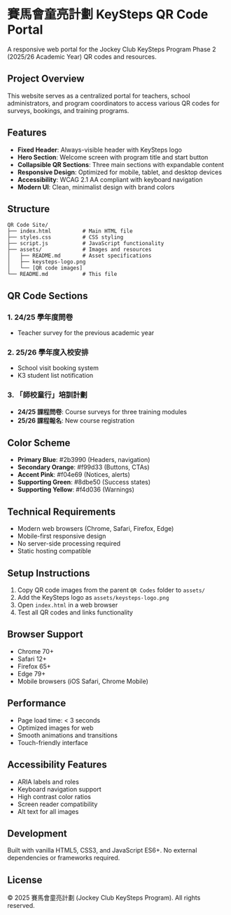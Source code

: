 # 賽馬會童亮計劃 KeySteps QR Code Portal

A responsive web portal for the Jockey Club KeySteps Program Phase 2 (2025/26 Academic Year) QR codes and resources.

## Project Overview

This website serves as a centralized portal for teachers, school administrators, and program coordinators to access various QR codes for surveys, bookings, and training programs.

## Features

- **Fixed Header**: Always-visible header with KeySteps logo
- **Hero Section**: Welcome screen with program title and start button
- **Collapsible QR Sections**: Three main sections with expandable content
- **Responsive Design**: Optimized for mobile, tablet, and desktop devices
- **Accessibility**: WCAG 2.1 AA compliant with keyboard navigation
- **Modern UI**: Clean, minimalist design with brand colors

## Structure

```
QR Code Site/
├── index.html          # Main HTML file
├── styles.css          # CSS styling
├── script.js           # JavaScript functionality
├── assets/             # Images and resources
│   ├── README.md       # Asset specifications
│   ├── keysteps-logo.png
│   └── [QR code images]
└── README.md           # This file
```

## QR Code Sections

### 1. 24/25 學年度問卷
- Teacher survey for the previous academic year

### 2. 25/26 學年度入校安排  
- School visit booking system
- K3 student list notification

### 3. 「師校童行」培訓計劃
- **24/25 課程問卷**: Course surveys for three training modules
- **25/26 課程報名**: New course registration

## Color Scheme

- **Primary Blue**: #2b3990 (Headers, navigation)
- **Secondary Orange**: #f99d33 (Buttons, CTAs)
- **Accent Pink**: #f04e69 (Notices, alerts)
- **Supporting Green**: #8dbe50 (Success states)
- **Supporting Yellow**: #f4d036 (Warnings)

## Technical Requirements

- Modern web browsers (Chrome, Safari, Firefox, Edge)
- Mobile-first responsive design
- No server-side processing required
- Static hosting compatible

## Setup Instructions

1. Copy QR code images from the parent `QR Codes` folder to `assets/`
2. Add the KeySteps logo as `assets/keysteps-logo.png`
3. Open `index.html` in a web browser
4. Test all QR codes and links functionality

## Browser Support

- Chrome 70+
- Safari 12+
- Firefox 65+
- Edge 79+
- Mobile browsers (iOS Safari, Chrome Mobile)

## Performance

- Page load time: < 3 seconds
- Optimized images for web
- Smooth animations and transitions
- Touch-friendly interface

## Accessibility Features

- ARIA labels and roles
- Keyboard navigation support
- High contrast color ratios
- Screen reader compatibility
- Alt text for all images

## Development

Built with vanilla HTML5, CSS3, and JavaScript ES6+. No external dependencies or frameworks required.

## License

© 2025 賽馬會童亮計劃 (Jockey Club KeySteps Program). All rights reserved.
